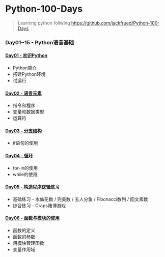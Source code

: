 # Python-100-Days
> Learning python follwing https://github.com/jackfrued/Python-100-Days



### Day01~15 - Python语言基础

#### [Day01 - 初识Python](https://github.com/fongzhizhi/Python-100-Days/tree/master/Day01-15/Day01)

- Python简介
- 搭建Python环境
- 试运行

#### [Day02 - 语言元素](https://github.com/fongzhizhi/Python-100-Days/tree/master/Day01-15/Day02)

+ 指令和程序
+ 变量和数据类型
+ 运算符

#### [Day03 - 分支结构](https://github.com/fongzhizhi/Python-100-Days/tree/master/Day01-15/Day03)

+ if语句的使用

#### [Day04 - 循环](https://github.com/fongzhizhi/Python-100-Days/tree/master/Day01-15/Day04)

+ for-in的使用
+ while的使用

#### [Day05 - 构造程序逻辑练习](https://github.com/fongzhizhi/Python-100-Days/tree/master/Day01-15/Day05)

- 基础练习 - 水仙花数 / 完美数 / 五人分鱼 / Fibonacci数列 / 回文素数
- 综合练习 - Craps赌博游戏

#### [Day06 - 函数与模块的使用](https://github.com/fongzhizhi/Python-100-Days/tree/master/Day01-15/Day06)

+ 函数的定义
+ 函数的参数
+ 用模块管理函数
+ 变量作用域

